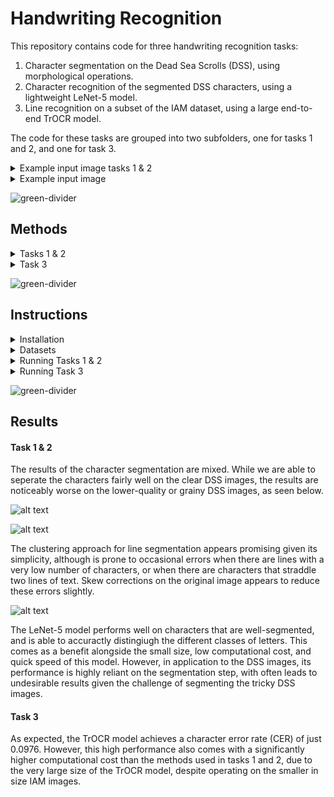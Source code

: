 # Handwriting Recognition

This repository contains code for three handwriting recognition tasks:
1. Character segmentation on the Dead Sea Scrolls (DSS), using morphological operations.
2. Character recognition of the segmented DSS characters, using a lightweight LeNet-5 model.
3. Line recognition on a subset of the IAM dataset, using a large end-to-end TrOCR model.

The code for these tasks are grouped into two subfolders, one for tasks 1 and 2, and one for task 3.


<details>
<summary>Example input image tasks 1 & 2</summary>
<br>

![alt text](example_images/P123-Fg002-R-C01-R01-binarized.jpg)
</details>


<details>
<summary>Example input image</summary>
<br>

![alt text](example_images/a01-000u-00.png)
</details>




![green-divider](https://user-images.githubusercontent.com/7065401/52071924-c003ad80-2562-11e9-8297-1c6595f8a7ff.png)


## Methods

<details>
<summary>Tasks 1 & 2</summary>
<br>






#### Segmentation
First, we wish to segment all of the handwritten characters present in the image. Given the varying image qualities of the binarised DSS images, this is very challenging. In our implementation, we first crop out the whitespace (which greatly reduces the size of the images, increasing the speed of the morphological operations), and then apply skew correction, morphological closing, Gaussian blurring, Otsu thresholding, erosion, and finally contour detection, in order to segment the characters into many smaller images.

In order to sort the segmented characters both by and within lines, we use clustering of the center y coordinate of each letter to determine the number of lines present in each particular image, then group the characters by the optimal number of lines. Within each line, the characters are sorted from left to right by their x coordinates.

#### Recognition (Classification)
We then take the segmented images, and feed then to a LeNet-5 classifier. The final output are .txt files, one per input DSS image, which contains the transcribed text. 

The LeNet-5 classifier is trained from randomised weights, on an augmented set of already-segmented DSS character images. Due to a very small number of segmented samples to train on, and a highly imbalanced dataset, we augment the training data using a random number (and order) of the following methods: rotation, shearing, warping, erosion and dilation.

</details>


<details>
<summary>Task 3</summary>
<br>

For the end-to-end text recognition task, we use a TrOCR model. This architecture makes use of a pretrained image transformer model (BEiT, based on the ViT architecutre), as well as a pretrained text transformer model (RoBERTa, based on the BERT model). 

</details>





![green-divider](https://user-images.githubusercontent.com/7065401/52071924-c003ad80-2562-11e9-8297-1c6595f8a7ff.png)


## Instructions


<details>
<summary>Installation</summary>
<br>


If you don't have yet Anaconda installed in your system you can do so by following these steps:
<details>
<summary>Installing Anaconda</summary>
<br>

1. Download Anaconda installer

  ```wget https://repo.anaconda.com/archive/Anaconda3-2023.03-1-Linux-x86_64.sh```

2. Install Anaconda

  ```bash Anaconda3-2023.03-1-Linux-x86_64.sh```

3. Accept license terms
4. Select installation directory
5. Set path variables and restart shell

</details>


1. Create a conda environment and install the necessary dependencies (for all tasks) with:
   
   ```conda env create -f Gr9_HWR_env.yml ```

2. Activating the conda environment

   ```conda activate Gr9_HWR_env```

3. Because the model weights for task 3 are large (~4GB), we opted to submit the code for both tasks via Google Drive. A folder containing a .zip file for each task can be found at:

    https://drive.google.com/drive/folders/1zR3Mf0Bp1QORfLGXWtwzJPdShvawR3Zu?usp=sharing



</details>

<details>
<summary>Datasets</summary>
<br>

For both tasks, the datasets must consist of a folder of images. For task 3, the code is designed to run on a folder of images sourced from the IAM dataset. For tasks 1 and 2, this is the case for binarised images of the Dead Sea Scrolls, which we unfortunetly cannot provide a link to.

</details>

<details>
<summary>Running Tasks 1 & 2</summary>
<br>

1. Activate the conda environment (if you haven't already done so)

   ```conda activate Gr9_HWR_env```

2. Run the testing script. Performs segmentation, clustering, then classification.

    ```python dssRecognition.py ./test_images```

    It requires an argument for the path of the folder containing the images to be processed ("test_images/" is the placeholder for this directory). 
    Results are written to a `/results` folder in the same directory the script is located at. 
    
    Additionally, for extra viewing of our code's proceses, a '/debug' folder offers visualisatons of the results of the various steps of the segmentation and classification process, which can be enabled by passing another argument to the bash command (e.g. ```python dssRecognition.py ./test_images True```).


</details>


<details>
<summary>Running Task 3</summary>
<br>

1. Activate the conda environment (if you haven't already done so)

   ```conda activate Gr9_HWR_env```


2. Run the testing script (making sure you have downloaded the model weights provided in the installation instructions)

    ```python testing_end2end_recognizer.py -i path/to/test/images/```

    It requires an argument for the path of the folder containing the images to be processed ("Test_imgs/" is the placeholder for this directory). Results are written to `/results` folder in the same directory the script is located at. Note that this pipeline will take noticably longer to run than that of tasks 1 & 2 (a progress bar in the terminal will display how long it is expected to take).


</details>



![green-divider](https://user-images.githubusercontent.com/7065401/52071924-c003ad80-2562-11e9-8297-1c6595f8a7ff.png)

## Results

#### Task 1 & 2

The results of the character segmentation are mixed. While we are able to seperate the characters fairly well on the clear DSS images, the results are noticeably worse on the lower-quality or grainy DSS images, as seen below.


![alt text](Figures\segmentation.jpg)

![alt text](Figures\segmentation_broken_characters.jpg)


The clustering approach for line segmentation appears promising given its simplicity, although is prone to occasional errors when there are lines with a very low number of characters, or when there are characters that straddle two lines of text. Skew corrections on the original image appears to reduce these errors slightly.

![alt text](Figures\clustering_good_3.jpg)


The LeNet-5 model performs well on characters that are well-segmented, and is able to accuractly distingiugh the different classes of letters. This comes as a benefit alongside the small size, low computational cost, and quick speed of this model. However, in application to the DSS images, its performance is highly reliant on the segmentation step, with often leads to undesirable results given the challenge of segmenting the tricky DSS images.


#### Task 3
As expected, the TrOCR model achieves a character error rate (CER) of just 0.0976. However, this high performance also comes with a significantly higher computational cost than the methods used in tasks 1 and 2, due to the very large size of the TrOCR model, despite operating on the smaller in size IAM images.


